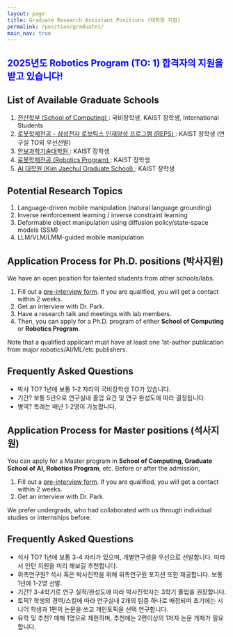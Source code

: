 ```yaml
---
layout: page
title: Graduate Research Assistant Positions (대학원 지원)
permalink: /position/graduates/
main_nav: true
---
```


## <span style="color:blue"> 2025년도 Robotics Program (TO: 1) 합격자의 지원을 받고 있습니다!  </span>

## List of Available Graduate Schools
1. <a href="https://cs.kaist.ac.kr/content?menu=41"> 전산학부 (School of Computing) </a>: 국비장학생, KAIST 장학생, International Students
2. <a href="https://rp.kaist.ac.kr/home/admission"> 로봇학제전공 - 삼성전자 로보틱스 인재양성 프로그램 (REPS) </a>: KAIST 장학생 (연구실 TO외 우선선발)
3. <a href="https://isc.kaist.ac.kr/sub0301"> 안보과학기술대학원 </a>: KAIST 장학생
4. <a href="https://rp.kaist.ac.kr/home/admission"> 로봇학제전공 (Robotics Program) </a>: KAIST 장학생
5. <a href="https://gsai.kaist.ac.kr/admission"> AI 대학원 (Kim Jaechul Graduate School) </a>: KAIST 장학생
   
## Potential Research Topics
1. Language-driven mobile manipulation (natural language grounding)
2. Inverse reinforcement learning / inverse constraint learning
3. Deformable object manipulation using diffusion policy/state-space models (SSM)
4. LLM/VLM/LMM-guided mobile manipulation


## Application Process for Ph.D. positions (박사지원)
We have an open position for talented students from other schools/labs.

1. Fill out a <a href="https://docs.google.com/forms/d/1fbOFI3ML3-3dVU44x4nC6wAQklnbhPCmnANIR2IJSFc/viewform?gxids=7628&edit_requested=true"> <U>pre-interview form</U></a>. If you are qualified, you will get a contact within 2 weeks.
2. Get an interview with Dr. Park.
3. Have a research talk and meetings with lab members.
4. Then, you can apply for a Ph.D. program of either <b>School of Computing</b> or <b>Robotics Program</b>. 

Note that a qualified applicant must have at least one 1st-author publication from major robotics/AI/ML/etc publishers. 

## Frequently Asked Questions
- 박사 TO? 1년에 보통 1-2 자리의 국비장학생 TO가 있습니다.
- 기간? 보통 5년으로 연구실내 졸업 요건 및 연구 완성도에 따라 결정됩니다.
- 병역? 특례는 매년 1-2명이 가능합니다.


## Application Process for Master positions (석사지원)
You can apply for a Master program in <b>School of Computing, Graduate School of AI, Robotics Program</b>, etc. Before or after the admission, 

1. Fill out a <a href="https://docs.google.com/forms/d/1fbOFI3ML3-3dVU44x4nC6wAQklnbhPCmnANIR2IJSFc/viewform?gxids=7628&edit_requested=true"> <U>pre-interview form</U></a>. If you are qualified, you will get a contact within 2 weeks.
2. Get an interview with Dr. Park.

We prefer undergrads, who had collaborated with us through individual studies or internships before. 

## Frequently Asked Questions
- 석사 TO? 1년에 보통 3-4 자리가 있으며, 개별연구생을 우선으로 선발합니다. 따라서 인턴 지원을 미리 해보길 추천합니다. 
- 위촉연구원? 석사 혹은 박사진학을 위해 위촉연구원 포지션 또한 제공합니다. 보통 1년에 1-2명 선발.
- 기간? 3-4학기로 연구 실적/완성도에 따라 박사진학자는 3학기 졸업을 권장합니다. 
- 토픽? 학생의 경력/스킬에 따라 연구실내 2개의 팀중 하나로 배정되며 초기에는 시니어 학생과 1편의 논문을 쓰고 개인토픽을 선택 연구합니다. 
- 유학 및 추천? 매해 1명으로 제한하며, 추천에는 2편이상의 1저자 논문 게재가 필요합니다. 



